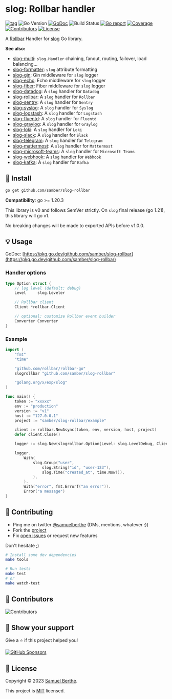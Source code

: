
# slog: Rollbar handler

[![tag](https://img.shields.io/github/tag/samber/slog-rollbar.svg)](https://github.com/samber/slog-rollbar/releases)
![Go Version](https://img.shields.io/badge/Go-%3E%3D%201.20.3-%23007d9c)
[![GoDoc](https://godoc.org/github.com/samber/slog-rollbar?status.svg)](https://pkg.go.dev/github.com/samber/slog-rollbar)
![Build Status](https://github.com/samber/slog-rollbar/actions/workflows/test.yml/badge.svg)
[![Go report](https://goreportcard.com/badge/github.com/samber/slog-rollbar)](https://goreportcard.com/report/github.com/samber/slog-rollbar)
[![Coverage](https://img.shields.io/codecov/c/github/samber/slog-rollbar)](https://codecov.io/gh/samber/slog-rollbar)
[![Contributors](https://img.shields.io/github/contributors/samber/slog-rollbar)](https://github.com/samber/slog-rollbar/graphs/contributors)
[![License](https://img.shields.io/github/license/samber/slog-rollbar)](./LICENSE)

A [Rollbar](https://rollbar.com) Handler for [slog](https://pkg.go.dev/golang.org/x/exp/slog) Go library.

**See also:**

- [slog-multi](https://github.com/samber/slog-multi): `slog.Handler` chaining, fanout, routing, failover, load balancing...
- [slog-formatter](https://github.com/samber/slog-formatter): `slog` attribute formatting
- [slog-gin](https://github.com/samber/slog-gin): Gin middleware for `slog` logger
- [slog-echo](https://github.com/samber/slog-echo): Echo middleware for `slog` logger
- [slog-fiber](https://github.com/samber/slog-fiber): Fiber middleware for `slog` logger
- [slog-datadog](https://github.com/samber/slog-datadog): A `slog` handler for `Datadog`
- [slog-rollbar](https://github.com/samber/slog-rollbar): A `slog` handler for `Rollbar`
- [slog-sentry](https://github.com/samber/slog-sentry): A `slog` handler for `Sentry`
- [slog-syslog](https://github.com/samber/slog-syslog): A `slog` handler for `Syslog`
- [slog-logstash](https://github.com/samber/slog-logstash): A `slog` handler for `Logstash`
- [slog-fluentd](https://github.com/samber/slog-fluentd): A `slog` handler for `Fluentd`
- [slog-graylog](https://github.com/samber/slog-graylog): A `slog` handler for `Graylog`
- [slog-loki](https://github.com/samber/slog-loki): A `slog` handler for `Loki`
- [slog-slack](https://github.com/samber/slog-slack): A `slog` handler for `Slack`
- [slog-telegram](https://github.com/samber/slog-telegram): A `slog` handler for `Telegram`
- [slog-mattermost](https://github.com/samber/slog-mattermost): A `slog` handler for `Mattermost`
- [slog-microsoft-teams](https://github.com/samber/slog-microsoft-teams): A `slog` handler for `Microsoft Teams`
- [slog-webhook](https://github.com/samber/slog-webhook): A `slog` handler for `Webhook`
- [slog-kafka](https://github.com/samber/slog-kafka): A `slog` handler for `Kafka`

## 🚀 Install

```sh
go get github.com/samber/slog-rollbar
```

**Compatibility**: go >= 1.20.3

This library is v0 and follows SemVer strictly. On `slog` final release (go 1.21), this library will go v1.

No breaking changes will be made to exported APIs before v1.0.0.

## 💡 Usage

GoDoc: [https://pkg.go.dev/github.com/samber/slog-rollbar](https://pkg.go.dev/github.com/samber/slog-rollbar)

### Handler options

```go
type Option struct {
    // log level (default: debug)
	Level     slog.Leveler

	// Rollbar client
	Client *rollbar.Client

	// optional: customize Rollbar event builder
	Converter Converter
}
```

### Example

```go
import (
	"fmt"
	"time"

	"github.com/rollbar/rollbar-go"
	slogrollbar "github.com/samber/slog-rollbar"

	"golang.org/x/exp/slog"
)

func main() {
	token := "xxxxx"
	env := "production"
	version := "v1"
	host := "127.0.0.1"
	project := "samber/slog-rollbar/example"

	client := rollbar.NewAsync(token, env, version, host, project)
	defer client.Close()

	logger := slog.New(slogrollbar.Option{Level: slog.LevelDebug, Client: client}.NewRollbarHandler())

	logger.
		With(
			slog.Group("user",
				slog.String("id", "user-123"),
				slog.Time("created_at", time.Now()),
			),
		).
		With("error", fmt.Errorf("an error")).
		Error("a message")
}
```

## 🤝 Contributing

- Ping me on twitter [@samuelberthe](https://twitter.com/samuelberthe) (DMs, mentions, whatever :))
- Fork the [project](https://github.com/samber/slog-rollbar)
- Fix [open issues](https://github.com/samber/slog-rollbar/issues) or request new features

Don't hesitate ;)

```bash
# Install some dev dependencies
make tools

# Run tests
make test
# or
make watch-test
```

## 👤 Contributors

![Contributors](https://contrib.rocks/image?repo=samber/slog-rollbar)

## 💫 Show your support

Give a ⭐️ if this project helped you!

[![GitHub Sponsors](https://img.shields.io/github/sponsors/samber?style=for-the-badge)](https://github.com/sponsors/samber)

## 📝 License

Copyright © 2023 [Samuel Berthe](https://github.com/samber).

This project is [MIT](./LICENSE) licensed.
